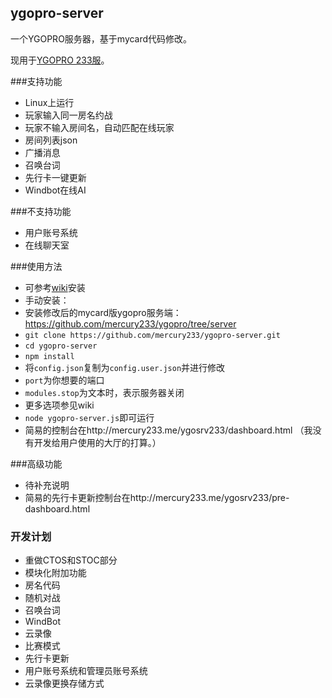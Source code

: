 ## ygopro-server
一个YGOPRO服务器，基于mycard代码修改。

现用于[YGOPRO 233服](http://mercury233.me/ygosrv233/)。

###支持功能
* Linux上运行
* 玩家输入同一房名约战
* 玩家不输入房间名，自动匹配在线玩家
* 房间列表json
* 广播消息
* 召唤台词
* 先行卡一键更新
* Windbot在线AI

###不支持功能
* 用户账号系统
* 在线聊天室

###使用方法
* 可参考[wiki](https://github.com/mercury233/ygopro-server/wiki)安装
* 手动安装：
 * 安装修改后的mycard版ygopro服务端：https://github.com/mercury233/ygopro/tree/server
  * `git clone https://github.com/mercury233/ygopro-server.git`
  * `cd ygopro-server`
  * `npm install`
* 将`config.json`复制为`config.user.json`并进行修改
 * `port`为你想要的端口
 * `modules.stop`为文本时，表示服务器关闭
 * 更多选项参见wiki
* `node ygopro-server.js`即可运行
* 简易的控制台在http://mercury233.me/ygosrv233/dashboard.html （我没有开发给用户使用的大厅的打算。）

###高级功能
* 待补充说明
* 简易的先行卡更新控制台在http://mercury233.me/ygosrv233/pre-dashboard.html

### 开发计划
* 重做CTOS和STOC部分
* 模块化附加功能
 * 房名代码
 * 随机对战
 * 召唤台词
 * WindBot
 * 云录像
 * 比赛模式
 * 先行卡更新
* 用户账号系统和管理员账号系统
* 云录像更换存储方式
